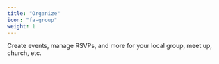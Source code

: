 ```yaml
---
title: "Organize"
icon: "fa-group"
weight: 1
---
```

Create events, manage RSVPs, and more for your local group, meet up, church, etc.
